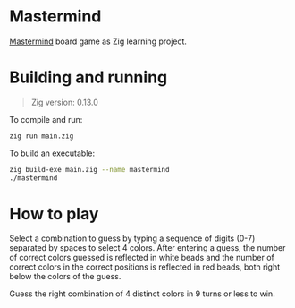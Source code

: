# Mastermind
[Mastermind](https://en.wikipedia.org/wiki/Mastermind_(board_game)) board game as Zig learning project.

# Building and running

> Zig version: 0.13.0

To compile and run:
```sh
zig run main.zig
```

To build an executable:
```sh
zig build-exe main.zig --name mastermind
./mastermind
```

# How to play
Select a combination to guess by typing a sequence of digits (0-7) separated by spaces to select 4 colors.
After entering a guess, the number of correct colors guessed is reflected in white beads and the number of
correct colors in the correct positions is reflected in red beads, both right below the colors of the guess.

Guess the right combination of 4 distinct colors in 9 turns or less to win.
